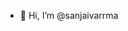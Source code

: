 - 👋 Hi, I’m @sanjaivarrma

<!---
sanjaivarrma/sanjaivarrma is a ✨ special ✨ repository because its `README.md` (this file) appears on your GitHub profile.
You can click the Preview link to take a look at your changes.
--->
